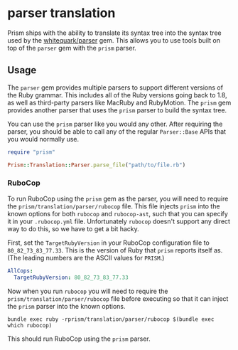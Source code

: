 # parser translation

Prism ships with the ability to translate its syntax tree into the syntax tree used by the [whitequark/parser](https://github.com/whitequark/parser) gem. This allows you to use tools built on top of the `parser` gem with the `prism` parser.

## Usage

The `parser` gem provides multiple parsers to support different versions of the Ruby grammar. This includes all of the Ruby versions going back to 1.8, as well as third-party parsers like MacRuby and RubyMotion. The `prism` gem provides another parser that uses the `prism` parser to build the syntax tree.

You can use the `prism` parser like you would any other. After requiring the parser, you should be able to call any of the regular `Parser::Base` APIs that you would normally use.

```ruby
require "prism"

Prism::Translation::Parser.parse_file("path/to/file.rb")
```

### RuboCop

To run RuboCop using the `prism` gem as the parser, you will need to require the `prism/translation/parser/rubocop` file. This file injects `prism` into the known options for both `rubocop` and `rubocop-ast`, such that you can specify it in your `.rubocop.yml` file. Unfortunately `rubocop` doesn't support any direct way to do this, so we have to get a bit hacky.

First, set the `TargetRubyVersion` in your RuboCop configuration file to `80_82_73_83_77.33`. This is the version of Ruby that `prism` reports itself as. (The leading numbers are the ASCII values for `PRISM`.)

```yaml
AllCops:
  TargetRubyVersion: 80_82_73_83_77.33
```

Now when you run `rubocop` you will need to require the `prism/translation/parser/rubocop` file before executing so that it can inject the `prism` parser into the known options.

```
bundle exec ruby -rprism/translation/parser/rubocop $(bundle exec which rubocop)
```

This should run RuboCop using the `prism` parser.
